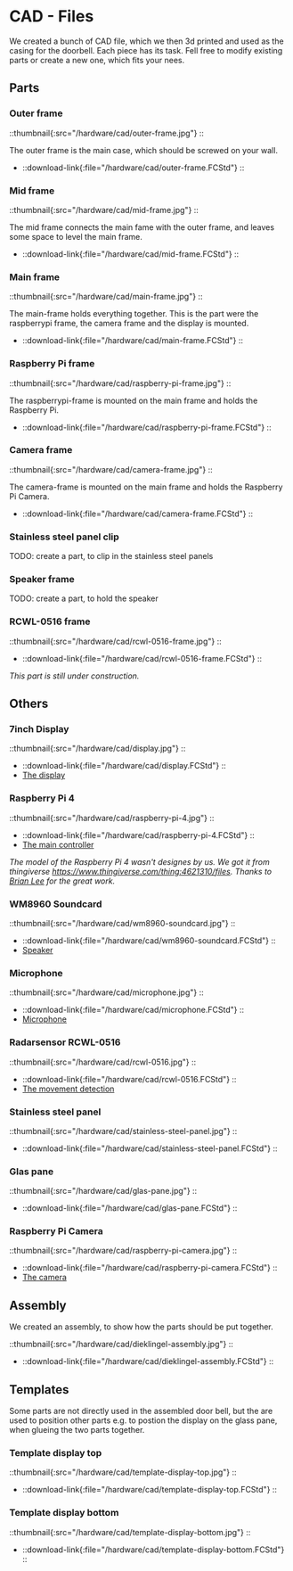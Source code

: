 # CAD - Files

We created a bunch of CAD file, which we then 3d printed and used as the casing for the doorbell. Each piece has its task. Fell free to modify existing parts or create a new one, which fits your nees.

## Parts

### Outer frame

::thumbnail{:src="/hardware/cad/outer-frame.jpg"}
::

The outer frame is the main case, which should be screwed on your wall.

- ::download-link{:file="/hardware/cad/outer-frame.FCStd"}
  ::

### Mid frame

::thumbnail{:src="/hardware/cad/mid-frame.jpg"}
::

The mid frame connects the main fame with the outer frame, and leaves some space to level the main frame.

- ::download-link{:file="/hardware/cad/mid-frame.FCStd"}
  ::

### Main frame

::thumbnail{:src="/hardware/cad/main-frame.jpg"}
::

The main-frame holds everything together. This is the part were the raspberrypi frame, the camera frame and the display is mounted.

- ::download-link{:file="/hardware/cad/main-frame.FCStd"}
  ::

### Raspberry Pi frame

::thumbnail{:src="/hardware/cad/raspberry-pi-frame.jpg"}
::

The raspberrypi-frame is mounted on the main frame and holds the Raspberry Pi.

- ::download-link{:file="/hardware/cad/raspberry-pi-frame.FCStd"}
  ::

### Camera frame

::thumbnail{:src="/hardware/cad/camera-frame.jpg"}
::

The camera-frame is mounted on the main frame and holds the Raspberry Pi Camera.

- ::download-link{:file="/hardware/cad/camera-frame.FCStd"}
  ::

### Stainless steel panel clip

TODO: create a part, to clip in the stainless steel panels

### Speaker frame

TODO: create a part, to hold the speaker

### RCWL-0516 frame

::thumbnail{:src="/hardware/cad/rcwl-0516-frame.jpg"}
::

- ::download-link{:file="/hardware/cad/rcwl-0516-frame.FCStd"}
  ::

_This part is still under construction._

## Others

### 7inch Display

::thumbnail{:src="/hardware/cad/display.jpg"}
::

- ::download-link{:file="/hardware/cad/display.FCStd"}
  ::
- [The display](/hardware#%EF%B8%8F-the-display)

### Raspberry Pi 4

::thumbnail{:src="/hardware/cad/raspberry-pi-4.jpg"}
::

- ::download-link{:file="/hardware/cad/raspberry-pi-4.FCStd"}
  ::
- [The main controller](/hardware#the-main-controller)

_The model of the Raspberry Pi 4 wasn't designes by us. We got it from thingiverse <https://www.thingiverse.com/thing:4621310/files>. Thanks to [Brian Lee](https://www.thingiverse.com/oculusquest/designs) for the great work._

### WM8960 Soundcard

::thumbnail{:src="/hardware/cad/wm8960-soundcard.jpg"}
::

- ::download-link{:file="/hardware/cad/wm8960-soundcard.FCStd"}
  ::
- [Speaker](/hardware#speaker)

### Microphone

::thumbnail{:src="/hardware/cad/microphone.jpg"}
::

- ::download-link{:file="/hardware/cad/microphone.FCStd"}
  ::
- [Microphone](/hardware#%EF%B8%8F-microphone)

### Radarsensor RCWL-0516

::thumbnail{:src="/hardware/cad/rcwl-0516.jpg"}
::

- ::download-link{:file="/hardware/cad/rcwl-0516.FCStd"}
  ::
- [The movement detection](/hardware#the-movement-detection)

### Stainless steel panel

::thumbnail{:src="/hardware/cad/stainless-steel-panel.jpg"}
::

- ::download-link{:file="/hardware/cad/stainless-steel-panel.FCStd"}
  ::

### Glas pane

::thumbnail{:src="/hardware/cad/glas-pane.jpg"}
::

- ::download-link{:file="/hardware/cad/glas-pane.FCStd"}
  ::

### Raspberry Pi Camera

::thumbnail{:src="/hardware/cad/raspberry-pi-camera.jpg"}
::

- ::download-link{:file="/hardware/cad/raspberry-pi-camera.FCStd"}
  ::
- [The camera](/hardware#the-camera)

## Assembly

We created an assembly, to show how the parts should be put together.

::thumbnail{:src="/hardware/cad/dieklingel-assembly.jpg"}
::

- ::download-link{:file="/hardware/cad/dieklingel-assembly.FCStd"}
  ::

## Templates

Some parts are not directly used in the assembled door bell, but the are used to position other parts e.g. to postion the display on the glass pane, when glueing the two parts together.

### Template display top

::thumbnail{:src="/hardware/cad/template-display-top.jpg"}
::

- ::download-link{:file="/hardware/cad/template-display-top.FCStd"}
  ::

### Template display bottom

::thumbnail{:src="/hardware/cad/template-display-bottom.jpg"}
::

- ::download-link{:file="/hardware/cad/template-display-bottom.FCStd"}
  ::
